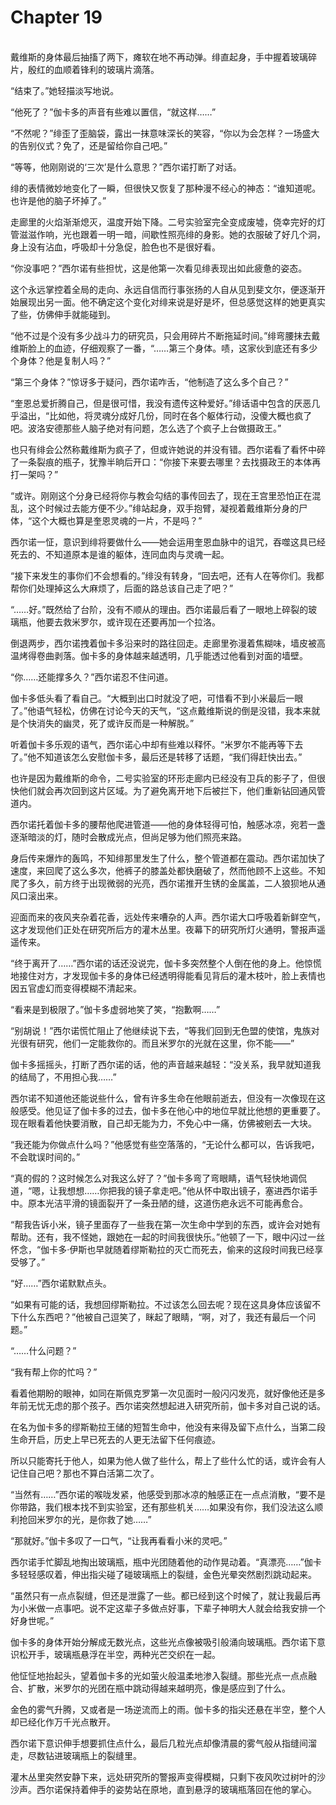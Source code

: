 # Chapter 19

<br>
戴维斯的身体最后抽搐了两下，瘫软在地不再动弹。绯直起身，手中握着玻璃碎片，殷红的血顺着锋利的玻璃片滴落。

“结束了。”她轻描淡写地说。

“他死了？”伽卡多的声音有些难以置信，“就这样……”

“不然呢？”绯歪了歪脑袋，露出一抹意味深长的笑容，“你以为会怎样？一场盛大的告别仪式？免了，还是留给你自己吧。”

“等等，他刚刚说的‘三次’是什么意思？”西尔诺打断了对话。

绯的表情微妙地变化了一瞬，但很快又恢复了那种漫不经心的神态：“谁知道呢。也许是他的脑子坏掉了。”

走廊里的火焰渐渐熄灭，温度开始下降。二号实验室完全变成废墟，侥幸完好的灯管滋滋作响，光也跟着一明一暗，间歇性照亮绯的身影。她的衣服破了好几个洞，身上没有沾血，呼吸却十分急促，脸色也不是很好看。

“你没事吧？”西尔诺有些担忧，这是他第一次看见绯表现出如此疲惫的姿态。

这个永远掌控着全局的走向、永远自信而行事张扬的人自从见到斐文尔，便逐渐开始展现出另一面。他不确定这个变化对绯来说是好是坏，但总感觉这样的她更真实了些，仿佛伸手就能碰到。

“他不过是个没有多少战斗力的研究员，只会用碎片不断拖延时间。”绯弯腰抹去戴维斯脸上的血迹，仔细观察了一番，“……第三个身体。啧，这家伙到底还有多少个身体？他是复制人吗？”

“第三个身体？”惊讶多于疑问，西尔诺咋舌，“他制造了这么多个自己？”

“奎恩总爱折腾自己，但是很可惜，我没有遗传这种爱好。”绯话语中包含的厌恶几乎溢出，“比如他，将灵魂分成好几份，同时在各个躯体行动，没傻大概也疯了吧。波洛安德那些人脑子绝对有问题，怎么选了个疯子上台做摄政王。”

也只有绯会公然称戴维斯为疯子了，但或许她说的并没有错。西尔诺看了看怀中碎了一条裂痕的瓶子，犹豫半晌后开口：“你接下来要去哪里？去找摄政王的本体再打一架吗？”

“或许。刚刚这个分身已经将你与教会勾结的事传回去了，现在王宫里恐怕正在混乱，这个时候过去能方便不少。”绯站起身，双手抱臂，凝视着戴维斯分身的尸体，“这个大概也算是奎恩灵魂的一片，不是吗？”

西尔诺一怔，意识到绯将要做什么——她会运用奎恩血脉中的诅咒，吞噬这具已经死去的、不知道原本是谁的躯体，连同血肉与灵魂一起。

“接下来发生的事你们不会想看的。”绯没有转身，“回去吧，还有人在等你们。我都帮你们处理掉这么大麻烦了，后面的路总该自己走了吧？”

“……好。”既然给了台阶，没有不顺从的理由。西尔诺最后看了一眼地上碎裂的玻璃瓶，他要去救米罗尔，或许现在还要再加一个拉洛。

倒退两步，西尔诺拽着伽卡多沿来时的路往回走。走廊里弥漫着焦糊味，墙皮被高温烤得卷曲剥落。伽卡多的身体越来越透明，几乎能透过他看到对面的墙壁。

“你……还能撑多久？”西尔诺忍不住问道。

伽卡多低头看了看自己。“大概到出口时就没了吧，可惜看不到小米最后一眼了。”他语气轻松，仿佛在讨论今天的天气，“这点戴维斯说的倒是没错，我本来就是个快消失的幽灵，死了或许反而是一种解脱。”

听着伽卡多乐观的语气，西尔诺心中却有些难以释怀。“米罗尔不能再等下去了。”他不知道该怎么安慰伽卡多，最后还是转移了话题，“我们得赶快出去。”

也许是因为戴维斯的命令，二号实验室的环形走廊内已经没有卫兵的影子了，但很快他们就会再次回到这片区域。为了避免离开地下后被拦下，他们重新钻回通风管道内。

西尔诺托着伽卡多的腰帮他爬进管道——他的身体轻得可怕，触感冰凉，宛若一盏逐渐暗淡的灯，随时会散成光点，但尚足够为他们照亮来路。

身后传来爆炸的轰鸣，不知绯那里发生了什么，整个管道都在震动。西尔诺加快了速度，来回爬了这么多次，他裤子的膝盖处都快磨破了，然而他顾不上这些。不知爬了多久，前方终于出现微弱的光亮，西尔诺推开生锈的金属盖，二人狼狈地从通风口滚出来。

迎面而来的夜风夹杂着花香，远处传来嘈杂的人声。西尔诺大口呼吸着新鲜空气，这才发现他们正处在研究所后方的灌木丛里。夜幕下的研究所灯火通明，警报声遥遥传来。

“终于离开了……”西尔诺的话还没说完，伽卡多突然整个人倒在他的身上。他惊慌地接住对方，才发现伽卡多的身体已经透明得能看见背后的灌木枝叶，脸上表情也因五官虚幻而变得模糊不清起来。

“看来是到极限了。”伽卡多虚弱地笑了笑，“抱歉啊……”

“别胡说！”西尔诺慌忙阻止了他继续说下去，“等我们回到无色盟的使馆，鬼族对光很有研究，他们一定能救你的。而且米罗尔的光就在这里，你不能——”

伽卡多摇摇头，打断了西尔诺的话，他的声音越来越轻：“没关系，我早就知道我的结局了，不用担心我……”

西尔诺不知道他还能说些什么，曾有许多生命在他眼前逝去，但没有一次像现在这般感受。他见证了伽卡多的过去，伽卡多在他心中的地位早就比他想的更重要了。现在眼看着他快要消散，自己却无能为力，不免心中一痛，仿佛被剜去一大块。

“我还能为你做点什么吗？”他感觉有些空落落的，“无论什么都可以，告诉我吧，不会耽误时间的。”

“真的假的？这时候怎么对我这么好了？”伽卡多弯了弯眼睛，语气轻快地调侃道，“嗯，让我想想……你把我的镜子拿走吧。”他从怀中取出镜子，塞进西尔诺手中。原本光洁平滑的镜面裂开了一条丑陋的缝，这道伤疤永远不可能再愈合。

“帮我告诉小米，镜子里面存了一些我在第一次生命中学到的东西，或许会对她有帮助。还有，我不怪她，跟她在一起的时间我很快乐。”他顿了一下，眼中闪过一丝怀念，“伽卡多·伊斯也早就随着缪斯勒拉的灭亡而死去，偷来的这段时间我已经享受够了。”

“好……”西尔诺默默点头。

“如果有可能的话，我想回缪斯勒拉。不过该怎么回去呢？现在这具身体应该留不下什么东西吧？”他被自己逗笑了，眯起了眼睛，“啊，对了，我还有最后一个问题。”

“……什么问题？”

“我有帮上你的忙吗？”

看着他期盼的眼神，如同在斯佩克罗第一次见面时一般闪闪发亮，就好像他还是多年前无忧无虑的那个孩子。西尔诺突然想起进入研究所前，伽卡多对自己说的话。

在名为伽卡多的缪斯勒拉王储的短暂生命中，他没有来得及留下点什么，当第二段生命开启，历史上早已死去的人更无法留下任何痕迹。

所以只能寄托于他人，如果为他人做了些什么，帮上了些什么忙的话，或许会有人记住自己吧？那也不算白活第二次了。

“当然有……”西尔诺的喉咙发紧，他感受到那冰凉的触感正在一点点消散，“要不是你带路，我们根本找不到实验室，还有那些机关……如果没有你，我们没法这么顺利抢回米罗尔的光，是你救了她……”

“那就好。”伽卡多叹了一口气，“让我再看看小米的灵吧。”

西尔诺手忙脚乱地掏出玻璃瓶，瓶中光团随着他的动作晃动着。“真漂亮……”伽卡多轻轻感叹着，伸出指尖碰了碰玻璃瓶上的裂缝，金色光晕突然剧烈跳动起来。

“虽然只有一点点裂缝，但还是泄露了一些。都已经到这个时候了，就让我最后再为小米做一点事吧。说不定这辈子多做点好事，下辈子神明大人就会给我安排一个好身世呢。”

伽卡多的身体开始分解成无数光点，这些光点像被吸引般涌向玻璃瓶。西尔诺下意识松开手，玻璃瓶悬浮在半空，两种光芒交织在一起。

他怔怔地抬起头，望着伽卡多的光如萤火般温柔地渗入裂缝。那些光点一点点融合、扩散，米罗尔的光团在瓶中跳动得越来越明亮，像是感应到了什么。

金色的雾气升腾，又或者是一场逆流而上的雨。伽卡多的指尖还悬在半空，整个人却已经化作万千光点散开。

西尔诺下意识伸手想要抓住点什么，最后几粒光点却像清晨的雾气般从指缝间溜走，尽数钻进玻璃瓶上的裂缝里。

灌木丛里突然安静下来，远处研究所的警报声变得模糊，只剩下夜风吹过树叶的沙沙声。西尔诺保持着伸手的姿势站在原地，直到悬浮的玻璃瓶落回在他的掌心。
